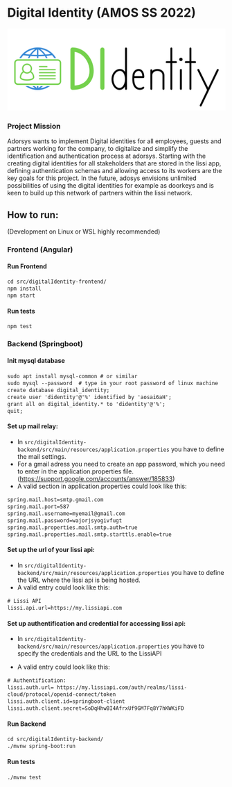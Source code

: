 # Digital Identity (AMOS SS 2022)

![team logo](https://raw.githubusercontent.com/amosproj/amos2022ss04-digital-identity/main/Deliverables/sprint-01/logo/DIdentity_transparent_black.png)

### Project Mission

Adorsys wants to implement Digital identities for all employees, guests and partners working for the company,
to digitalize and simplify the identification and authentication process at adorsys.
Starting with the creating digital identities for all stakeholders that are stored in the lissi app,
defining authentication schemas and allowing access to its workers are the key
goals for this project. In the future, adosys envisions unlimited possibilities
of using the digital identities for example as doorkeys and is keen to build
up this network of partners within the lissi network.

## How to run:

(Development on Linux or WSL highly recommended)

### Frontend (Angular)

#### Run Frontend
```
cd src/digitalIdentity-frontend/
npm install
npm start
```

#### Run tests
```
npm test
```

### Backend (Springboot)

#### Init mysql database

```
sudo apt install mysql-common # or similar
sudo mysql --password  # type in your root password of linux machine
create database digital_identity;
create user 'didentity'@'%' identified by 'aosai6aH';
grant all on digital_identity.* to 'didentity'@'%';
quit;
```

#### Set up mail relay:

- In `src/digitalIdentity-backend/src/main/resources/application.properties` you have to define the mail settings.
- For a gmail adress you need to create an app password, which you need to enter in the application.properties file. (<https://support.google.com/accounts/answer/185833>)
- A valid section in application.properties could look like this:

```
spring.mail.host=smtp.gmail.com
spring.mail.port=587
spring.mail.username=myemail@gmail.com
spring.mail.password=wajorjsyogivfugt
spring.mail.properties.mail.smtp.auth=true
spring.mail.properties.mail.smtp.starttls.enable=true
```

#### Set up the url of your lissi api:

- In `src/digitalIdentity-backend/src/main/resources/application.properties` you have to define the URL where the lissi api is being hosted.
- A valid entry could look like this:

```
# Lissi API 
lissi.api.url=https://my.lissiapi.com
```

#### Set up authentification and credential for accessing lissi api:

- In `src/digitalIdentity-backend/src/main/resources/application.properties` you have to specify the credentials and the URL to the LissiAPI

- A valid entry could look like this:
```
# Authentification:
lissi.auth.url= https://my.lissiapi.com/auth/realms/lissi-cloud/protocol/openid-connect/token
lissi.auth.client.id=springboot-client
lissi.auth.client.secret=SoDqHhwBI4AfrxUf9GM7Fq8Y7hKWKiFD
```

#### Run Backend

```
cd src/digitalIdentity-backend/
./mvnw spring-boot:run
```

#### Run tests
```
./mvnw test
```
